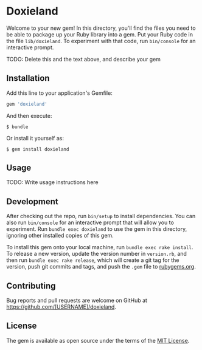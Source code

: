 # Doxieland

Welcome to your new gem! In this directory, you'll find the files you need to be able to package up your Ruby library into a gem. Put your Ruby code in the file `lib/doxieland`. To experiment with that code, run `bin/console` for an interactive prompt.

TODO: Delete this and the text above, and describe your gem

## Installation

Add this line to your application's Gemfile:

```ruby
gem 'doxieland'
```

And then execute:

    $ bundle

Or install it yourself as:

    $ gem install doxieland

## Usage

TODO: Write usage instructions here

## Development

After checking out the repo, run `bin/setup` to install dependencies. You can also run `bin/console` for an interactive prompt that will allow you to experiment. Run `bundle exec doxieland` to use the gem in this directory, ignoring other installed copies of this gem.

To install this gem onto your local machine, run `bundle exec rake install`. To release a new version, update the version number in `version.rb`, and then run `bundle exec rake release`, which will create a git tag for the version, push git commits and tags, and push the `.gem` file to [rubygems.org](https://rubygems.org).

## Contributing

Bug reports and pull requests are welcome on GitHub at https://github.com/[USERNAME]/doxieland.


## License

The gem is available as open source under the terms of the [MIT License](http://opensource.org/licenses/MIT).

